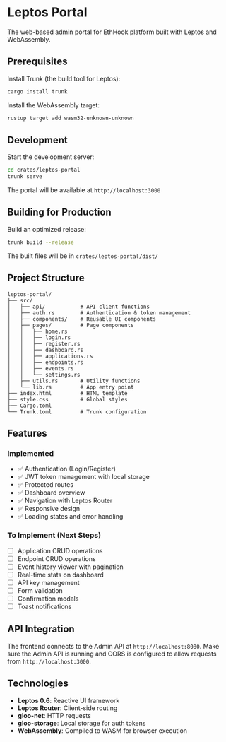 # Leptos Portal

The web-based admin portal for EthHook platform built with Leptos and WebAssembly.

## Prerequisites

Install Trunk (the build tool for Leptos):

```bash
cargo install trunk
```

Install the WebAssembly target:

```bash
rustup target add wasm32-unknown-unknown
```

## Development

Start the development server:

```bash
cd crates/leptos-portal
trunk serve
```

The portal will be available at `http://localhost:3000`

## Building for Production

Build an optimized release:

```bash
trunk build --release
```

The built files will be in `crates/leptos-portal/dist/`

## Project Structure

```text
leptos-portal/
├── src/
│   ├── api/           # API client functions
│   ├── auth.rs        # Authentication & token management
│   ├── components/    # Reusable UI components
│   ├── pages/         # Page components
│   │   ├── home.rs
│   │   ├── login.rs
│   │   ├── register.rs
│   │   ├── dashboard.rs
│   │   ├── applications.rs
│   │   ├── endpoints.rs
│   │   ├── events.rs
│   │   └── settings.rs
│   ├── utils.rs       # Utility functions
│   └── lib.rs         # App entry point
├── index.html         # HTML template
├── style.css          # Global styles
├── Cargo.toml
└── Trunk.toml         # Trunk configuration
```

## Features

### Implemented

- ✅ Authentication (Login/Register)
- ✅ JWT token management with local storage
- ✅ Protected routes
- ✅ Dashboard overview
- ✅ Navigation with Leptos Router
- ✅ Responsive design
- ✅ Loading states and error handling

### To Implement (Next Steps)

- [ ] Application CRUD operations
- [ ] Endpoint CRUD operations
- [ ] Event history viewer with pagination
- [ ] Real-time stats on dashboard
- [ ] API key management
- [ ] Form validation
- [ ] Confirmation modals
- [ ] Toast notifications

## API Integration

The frontend connects to the Admin API at `http://localhost:8080`. Make sure the Admin API is running and CORS is configured to allow requests from `http://localhost:3000`.

## Technologies

- **Leptos 0.6**: Reactive UI framework
- **Leptos Router**: Client-side routing
- **gloo-net**: HTTP requests
- **gloo-storage**: Local storage for auth tokens
- **WebAssembly**: Compiled to WASM for browser execution
